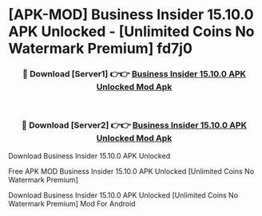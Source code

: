 # [APK-MOD] Business Insider 15.10.0 APK Unlocked - [Unlimited Coins No Watermark Premium] fd7j0



<div align="center">
<h3>🔴 Download [Server1] 👉👉 <a href="https://momento.my/?title=Business_Insider_15.10.0_APK_Unlocked">Business Insider 15.10.0 APK Unlocked Mod Apk</a></h3><br>

<h3>🔴 Download [Server2] 👉👉 <a href="https://momento.my/?title=Business_Insider_15.10.0_APK_Unlocked">Business Insider 15.10.0 APK Unlocked Mod Apk</a></h3>
</div>



Download Business Insider 15.10.0 APK Unlocked 

Free APK MOD Business Insider 15.10.0 APK Unlocked [Unlimited Coins No Watermark Premium]

Download Business Insider 15.10.0 APK Unlocked [Unlimited Coins No Watermark Premium] Mod For Android
